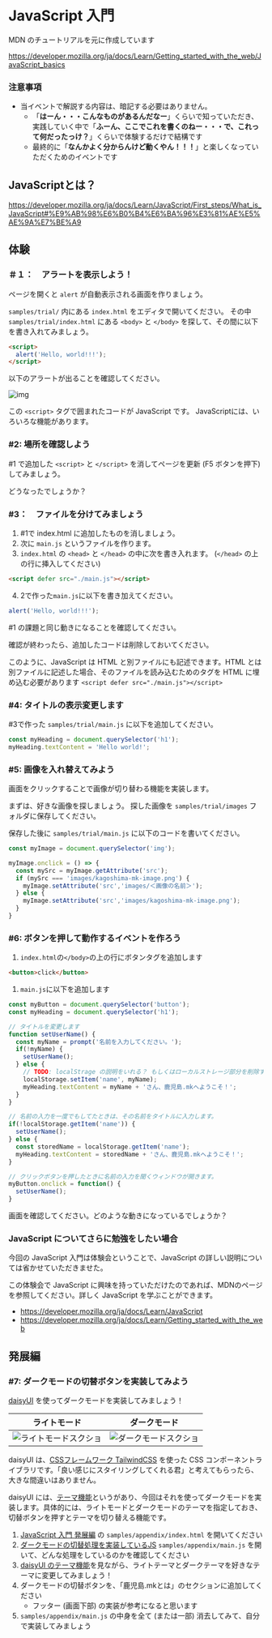 # JavaScript 入門

MDN のチュートリアルを元に作成しています

https://developer.mozilla.org/ja/docs/Learn/Getting_started_with_the_web/JavaScript_basics

### 注意事項

- 当イベントで解説する内容は、暗記する必要はありません。
  - 「**はーん・・・こんなものがあるんだなー**」くらいで知っていただき、実践していく中で「**ふーん、ここでこれを書くのねー・・・で、これって何だったっけ？**」くらいで体験するだけで結構です
  - 最終的に「**なんかよく分からんけど動くやん！！！**」と楽しくなっていただくためのイベントです


## JavaScriptとは？

https://developer.mozilla.org/ja/docs/Learn/JavaScript/First_steps/What_is_JavaScript#%E9%AB%98%E6%B0%B4%E6%BA%96%E3%81%AE%E5%AE%9A%E7%BE%A9


## 体験

### ＃１：　アラートを表示しよう！

ページを開くと `alert` が自動表示される画面を作りましょう。

`samples/trial/` 内にある `index.html` をエディタで開いてください。
その中 `samples/trial/index.html` にある `<body>` と `</body>` を探して、その間に以下を書き入れてみましょう。

```html
<script>
  alert('Hello, world!!!');
</script>
```

<!-- TODO: `samples/trial/index.html` を開くための手順を提示した方が良さそう -->
以下のアラートが出ることを確認してください。

![img](./images/%231_image.png)

この `<script>` タグで囲まれたコードが JavaScript です。
JavaScriptには、いろいろな機能があります。

### #2: 場所を確認しよう

#1 で追加した `<script>` と `</script>` を消してページを更新 (F5 ボタンを押下) してみましょう。

どうなったでしょうか？

### #3：　ファイルを分けてみましょう

1. #1で index.html に追加したものを消しましょう。
2. 次に `main.js` というファイルを作ります。
3. `index.html` の `<head>` と `</head>` の中に次を書き入れます。
  (`</head>` の上の行に挿入してください)

  ```html
  <script defer src="./main.js"></script>
  ```
4. 2で作った`main.js`に以下を書き加えてください。

```js
alert('Hello, world!!!');
```

#1 の課題と同じ動きになることを確認してください。

確認が終わったら、追加したコードは削除しておいてください。

このように、JavaScript は HTML と別ファイルにも記述できます。HTML とは別ファイルに記述した場合、そのファイルを読み込むためのタグを HTML に埋め込む必要があります `<script defer src="./main.js"></script>`

### #4: タイトルの表示変更します

#3で作った `samples/trial/main.js` に以下を追加してください。

```js
const myHeading = document.querySelector('h1');
myHeading.textContent = 'Hello world!';
```

<!-- TODO: これによって画面や動きがどうなるのかを記述する -->

### #5: 画像を入れ替えてみよう

画面をクリックすることで画像が切り替わる機能を実装します。

まずは、好きな画像を探しましょう。
探した画像を `samples/trial/images` フォルダに保存してください。

保存した後に `samples/trial/main.js` に以下のコードを書いてください。

```js
const myImage = document.querySelector('img');

myImage.onclick = () => {
  const mySrc = myImage.getAttribute('src');
  if (mySrc === 'images/kagoshima-mk-image.png') {
    myImage.setAttribute('src','images/＜画像の名前＞');
  } else {
    myImage.setAttribute('src','images/kagoshima-mk-image.png');
  }
}
```

### #6: ボタンを押して動作するイベントを作ろう

1. `index.html`の`</body>`の上の行にボタンタグを追加します
  ```html
  <button>click</button>
  ```
1. `main.js`に以下を追加します
  ```js
  const myButton = document.querySelector('button');
  const myHeading = document.querySelector('h1');

  // タイトルを変更します
  function setUserName() {
    const myName = prompt('名前を入力してください。');
    if(!myName) {
      setUserName();
    } else {
      // TODO: localStrage の説明をいれる？ もしくはローカルストレージ部分を削除する
      localStorage.setItem('name', myName);
      myHeading.textContent = myName + 'さん、鹿児島.mkへようこそ！';
    }
  }

  // 名前の入力を一度でもしてたときは、その名前をタイトルに入力します。
  if(!localStorage.getItem('name')) {
    setUserName();
  } else {
    const storedName = localStorage.getItem('name');
    myHeading.textContent = storedName + 'さん、鹿児島.mkへようこそ！';
  }

  // クリックボタンを押したときに名前の入力を聞くウィンドウが開きます。
  myButton.onclick = function() {
    setUserName();
  }
  ```

<!-- TODO: ボタンを押さないと動かないのではないか？ また、ボタン押下でどのような動きになるのかを提示してあげた方が良さそう -->
画面を確認してください。どのような動きになっているでしょうか？

### JavaScript についてさらに勉強をしたい場合

今回の JavaScript 入門は体験会ということで、JavaScript の詳しい説明については省かせていただきませた。

この体験会で JavaScript に興味を持っていただけたのであれば、MDNのページを参照してください。詳しく JavaScript を学ぶことができます。
<!-- TODO: MDN の説明をいれる  -->

- https://developer.mozilla.org/ja/docs/Learn/JavaScript
- https://developer.mozilla.org/ja/docs/Learn/Getting_started_with_the_web


## 発展編

### #7: ダークモードの切替ボタンを実装してみよう

[daisyUI](https://daisyui.com/) を使ってダークモードを実装してみましょう！

|ライトモード|ダークモード
|---|---
|![ライトモードスクショ](./images/%237_light_mode.png)|![ダークモードスクショ](./images/%237_dark_mode.png)

daisyUI は、[CSSフレームワーク TailwindCSS](https://tailwindcss.com/) を使った CSS コンポーネントライブラリです。「良い感じにスタイリングしてくれる君」と考えてもらったら、大きな間違いはありません。

daisyUI には、[テーマ機能](https://daisyui.com/docs/themes/)というがあり、今回はそれを使ってダークモードを実装します。具体的には、ライトモードとダークモードのテーマを指定しておき、切替ボタンを押すとテーマを切り替える機能です。

1. [JavaScript 入門 発展編](./samples/appendix/) の `samples/appendix/index.html` を開いてください
2. [ダークモードの切替処理を実装しているJS](./samples/appendix/main.js) `samples/appendix/main.js` を開いて、どんな処理をしているのかを確認してください
3. [daisyUI のテーマ機能](https://daisyui.com/docs/themes/)を見ながら、ライトテーマとダークテーマを好きなテーマに変更してみましょう！
4. ダークモードの切替ボタンを、「鹿児島.mkとは」のセクションに追加してください
   - フッター (画面下部) の実装が参考になると思います
5. `samples/appendix/main.js` の中身を全て (または一部) 消去してみて、自分で実装してみましょう

